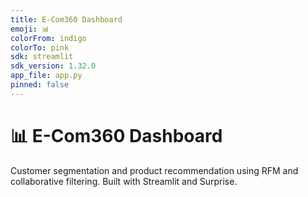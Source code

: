 ```yaml
---
title: E-Com360 Dashboard
emoji: 📊
colorFrom: indigo
colorTo: pink
sdk: streamlit
sdk_version: 1.32.0
app_file: app.py
pinned: false
---
```


# 📊 E-Com360 Dashboard

Customer segmentation and product recommendation using RFM and collaborative filtering. Built with Streamlit and Surprise.
